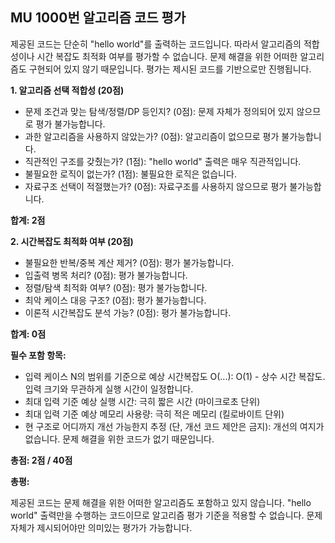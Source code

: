 ## MU 1000번 알고리즘 코드 평가

제공된 코드는 단순히 "hello world"를 출력하는 코드입니다.  따라서 알고리즘의 적합성이나 시간 복잡도 최적화 여부를 평가할 수 없습니다.  문제 해결을 위한 어떠한 알고리즘도 구현되어 있지 않기 때문입니다.  평가는 제시된 코드를 기반으로만 진행됩니다.

**1. 알고리즘 선택 적합성 (20점)**

* 문제 조건과 맞는 탐색/정렬/DP 등인지? (0점): 문제 자체가 정의되어 있지 않으므로 평가 불가능합니다.
* 과한 알고리즘을 사용하지 않았는가? (0점): 알고리즘이 없으므로 평가 불가능합니다.
* 직관적인 구조를 갖췄는가? (1점):  "hello world" 출력은 매우 직관적입니다.
* 불필요한 로직이 없는가? (1점): 불필요한 로직은 없습니다.
* 자료구조 선택이 적절했는가? (0점): 자료구조를 사용하지 않으므로 평가 불가능합니다.

**합계: 2점**


**2. 시간복잡도 최적화 여부 (20점)**

* 불필요한 반복/중복 계산 제거? (0점): 평가 불가능합니다.
* 입출력 병목 처리? (0점): 평가 불가능합니다.
* 정렬/탐색 최적화 여부? (0점): 평가 불가능합니다.
* 최악 케이스 대응 구조? (0점): 평가 불가능합니다.
* 이론적 시간복잡도 분석 가능? (0점): 평가 불가능합니다.

**합계: 0점**


**필수 포함 항목:**

- 입력 케이스 N의 범위를 기준으로 예상 시간복잡도 O(...): O(1) - 상수 시간 복잡도. 입력 크기와 무관하게 실행 시간이 일정합니다.
- 최대 입력 기준 예상 실행 시간:  극히 짧은 시간 (마이크로초 단위)
- 최대 입력 기준 예상 메모리 사용량: 극히 적은 메모리 (킬로바이트 단위)
- 현 구조로 어디까지 개선 가능한지 추정 (단, 개선 코드 제안은 금지):  개선의 여지가 없습니다.  문제 해결을 위한 코드가 없기 때문입니다.


**총점: 2점 / 40점**

**총평:**

제공된 코드는 문제 해결을 위한 어떠한 알고리즘도 포함하고 있지 않습니다.  "hello world" 출력만을 수행하는 코드이므로 알고리즘 평가 기준을 적용할 수 없습니다.  문제 자체가 제시되어야만 의미있는 평가가 가능합니다.
